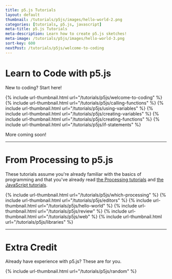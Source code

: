 ```yaml
---
title: p5.js Tutorials
layout: default
thumbnail: /tutorials/p5js/images/hello-world-2.png
categories: [tutorials, p5.js, javascript]
meta-title: p5.js Tutorials
meta-description: Learn how to create p5.js sketches!
meta-image: /tutorials/p5js/images/hello-world-3.png
sort-key: 600
nextPost: /tutorials/p5js/welcome-to-coding
---
```


# Learn to Code with p5.js

New to coding? Start here!

{% include url-thumbnail.html url="/tutorials/p5js/welcome-to-coding" %}
{% include url-thumbnail.html url="/tutorials/p5js/calling-functions" %}
{% include url-thumbnail.html url="/tutorials/p5js/using-variables" %}
{% include url-thumbnail.html url="/tutorials/p5js/creating-variables" %}
{% include url-thumbnail.html url="/tutorials/p5js/creating-functions" %}
{% include url-thumbnail.html url="/tutorials/p5js/if-statements" %}

More coming soon!

---

# From Processing to p5.js

These tutorials assume you're already familiar with the basics of programming and that you've already read [the Processing tutorials](/tutorials/processing/) and [the JavaScript tutorials](/tutorials/javascript/).

{% include url-thumbnail.html url="/tutorials/p5js/which-processing" %}
{% include url-thumbnail.html url="/tutorials/p5js/editors" %}
{% include url-thumbnail.html url="/tutorials/p5js/hello-world" %}
{% include url-thumbnail.html url="/tutorials/p5js/review" %}
{% include url-thumbnail.html url="/tutorials/p5js/web" %}
{% include url-thumbnail.html url="/tutorials/p5js/libraries" %}

---

# Extra Credit

Already have experience with p5.js? These are for you.

{% include url-thumbnail.html url="/tutorials/p5js/random" %}